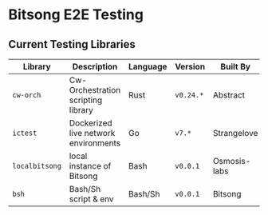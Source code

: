 # Bitsong E2E Testing

## Current Testing Libraries

| Library | Description   | Language | Version | Built By  |
|---|---|---|---|---|
| `cw-orch`  | Cw-Orchestration scripting library  | Rust  | `v0.24.*`  | Abstract  |
| `ictest`  | Dockerized live network environments   | Go  | `v7.*`  | Strangelove  |
| `localbitsong`  | local instance of Bitsong | Bash  | `v0.0.1`  |  Osmosis-labs |
| `bsh`  | Bash/Sh script & env  | Bash/Sh  |  `v0.0.1` |  Bitsong  |

